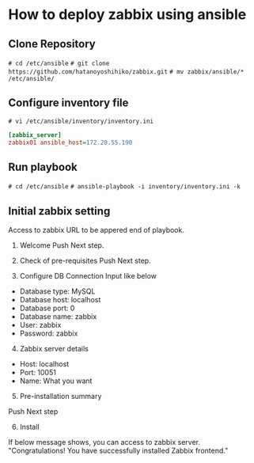 # How to deploy zabbix using ansible

## Clone Repository

`# cd /etc/ansible`
`# git clone https://github.com/hatanoyoshihiko/zabbix.git`
`# mv zabbix/ansible/* /etc/ansible/`

## Configure inventory file

`# vi /etc/ansible/inventory/inventory.ini`

```ini
[zabbix_server]
zabbix01 ansible_host=172.20.55.190
```

## Run playbook

`# cd /etc/ansible`
`# ansible-playbook -i inventory/inventory.ini -k`

## Initial zabbix setting

Access to zabbix URL to be appered end of playbook.

1. Welcome
Push Next step.

2. Check of pre-requisites
Push Next step.

3. Configure DB Connection
Input like below

- Database type: MySQL
- Database host: localhost
- Database port: 0
- Database name: zabbix
- User: zabbix
- Password: zabbix

4. Zabbix server details

- Host: localhost
- Port: 10051
- Name: What you want

5. Pre-installation summary

Push Next step

6. Install

If below message shows, you can access to zabbix server.
"Congratulations! You have successfully installed Zabbix frontend."

